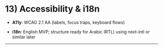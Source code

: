 # **13\) Accessibility & i18n**

* **A11y**: WCAG 2.1 AA (labels, focus traps, keyboard flows)

* **i18n**: English MVP; structure ready for Arabic (RTL) using next-intl or similar later

---
